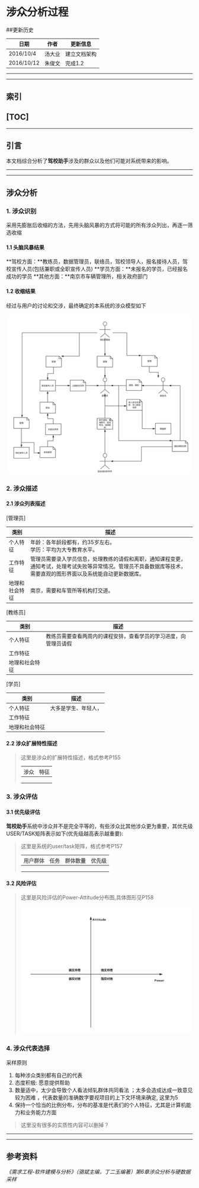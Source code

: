 # 涉众分析过程

##更新历史

| 日期         | 作者   | 更新信息   |
| ---------- | ---- | ------ |
| 2016/10/4  | 汤大业  | 建立文档架构 |
| 2016/10/12 | 朱俊文  | 完成1.2  |

---

---

## 索引

[TOC]
---
---


## 引言

​	本文档综合分析了**驾校助手**涉及的群众以及他们可能对系统带来的影响。

---

---

## 涉众分析

### 1. 涉众识别

采用先膨胀后收缩的方法，先用头脑风暴的方式将可能的所有涉众列出，再逐一筛选收缩

#### 1.1 头脑风暴结果

**驾校方面：**教练员，数据管理员，联络员，驾校领导人，报名接待人员，驾校宣传人员(包括兼职或全职宣传人员)
**学员方面：**未报名的学员，已经报名成功的学员
**其他方面：**南京市车辆管理所，相关政府部门

#### 1.2 收缩结果

经过与用户的讨论和交涉，最终确定的本系统的涉众模型如下

![sys_helper_target](https://github.com/CnNjuTdy/Requirements/blob/master/md/img/驾校助手交互网络草图.png?raw=true)

### 2. 涉众描述

#### 2.1 涉众列表描述

[管理员]

| 类别      | 描述                                       |
| ------- | ---------------------------------------- |
| 个人特征    | 年龄：各年龄段都有，约35岁左右。<br>学历：平均为大专教育水平。       |
| 工作特征    | 管理员需要录入学员信息，处理教练的请假和离职，通知课程变更，通知考试，处理考试失败等异常情况。管理员不具备数据库等技术，需要直观的图形界面以及系统能自动更新数据库。 |
| 地理和社会特征 | 南京，需要和车管所等机构打交道。                         |



[教练员]

| 类别      | 描述                               |
| ------- | -------------------------------- |
| 个人特征    | 教练员需要查看两周内的课程安排，查看学员的学习进度，向管理员请假 |
| 工作特征    |                                  |
| 地理和社会特征 |                                  |



[学员]

| 类别      | 描述         |
| ------- | ---------- |
| 个人特征    | 大多是学生、年轻人， |
| 工作特征    |            |
| 地理和社会特征 |            |





#### 2.2 涉众扩展特性描述

> 这里是涉众的扩展特性描述，格式参考P155
>
> | 涉众   | 特征   |
> | ---- | ---- |
> |      |      |
> |      |      |
> |      |      |

### 3. 涉众评估 

#### 3.1 优先级评估

**驾校助手**系统中涉众并不是完全平等的，有些涉众比其他涉众更为重要，其优先级USER/TASK矩阵表示如下(优先级越高表示越重要):

> 这里是系统的user/task矩阵，格式参考P157
>
> | 用户群体 | 任务   | 群体数量 | 优先级  |
> | ---- | ---- | ---- | ---- |
> |      |      |      |      |
> |      |      |      |      |
> |      |      |      |      |

#### 3.2 风险评估

>这里是风险评估的Power-Attitude分布图,具体图形见P158
>
>![risk-assessment](https://github.com/CnNjuTdy/Requirements/blob/master/md/img/risk_assessment.png?raw=true)

### 4. 涉众代表选择

采样原则 

1. 每种涉众类别都有自己的代表 
2. 态度积极: 愿意提供帮助  
3. 数量适中，太少会导致个人看法倾轧群体共同看法 ；太多会造成达成一致意见较为困难 ，代表数量的准确数字要视项目的上下文环境来确定, 这里为5 
4. 保持一个恰当的比例分布，分布的基准是代表们的个人特征，尤其是计算机能力和业务能力方面

> 这里没有很多的实质性内容可以删掉？

---

---

## 参考资料

*《需求工程-软件建模与分析》（骆斌主编，丁二玉编著）第6章涉众分析与硬数据采样*